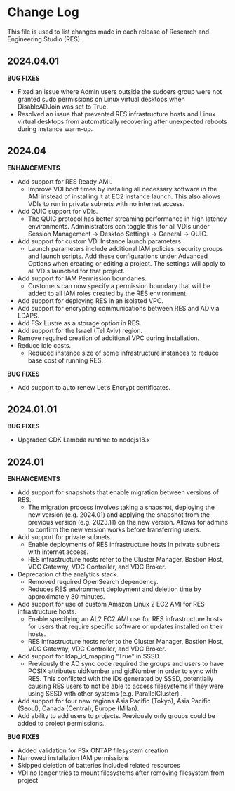 # Change Log
This file is used to list changes made in each release of Research and Engineering Studio (RES).


2024.04.01
------

**BUG FIXES**

- Fixed an issue where Admin users outside the sudoers group were not granted sudo permissions on Linux virtual desktops when DisableADJoin was set to True.
- Resolved an issue that prevented RES infrastructure hosts and Linux virtual desktops from automatically recovering after unexpected reboots during instance warm-up.

2024.04
------

**ENHANCEMENTS**

- Add support for RES Ready AMI.
  - Improve VDI boot times by installing all necessary software in the AMI instead of installing it at EC2 instance launch. This also allows VDIs to run in private subnets with no internet access.
- Add QUIC support for VDIs.
  - The QUIC protocol has better streaming performance in high latency environments. Administrators can toggle this for all VDIs under Session Management → Desktop Settings → General → QUIC.
- Add support for custom VDI Instance launch parameters.
  - Launch parameters include additional IAM policies, security groups and launch scripts. Add these configurations under Advanced Options when creating or editing a project. The settings will apply to all VDIs launched for that project.
- Add support for IAM Permission boundaries.
  - Customers can now specify a permission boundary that will be added to all IAM roles created by the RES environment.
- Add support for deploying RES in an isolated VPC.
- Add support for encrypting communications between RES and AD via LDAPS.
- Add FSx Lustre as a storage option in RES.
- Add support for the Israel (Tel Aviv) region.
- Remove required creation of additional VPC during installation.
- Reduce idle costs.
  - Reduced instance size of some infrastructure instances to reduce base cost of running RES.

**BUG FIXES**

- Add support to auto renew Let’s Encrypt certificates.

2024.01.01
------

**BUG FIXES**

- Upgraded CDK Lambda runtime to nodejs18.x

2024.01
------

**ENHANCEMENTS**

- Add support for snapshots that enable migration between versions of RES.
  - The migration process involves taking a snapshot, deploying the new version (e.g. 2024.01) and applying the snapshot from the previous version (e.g. 2023.11) on the new version. Allows for admins to confirm the new version works before transferring users.
- Add support for private subnets.
  - Enable deployments of RES infrastructure hosts in private subnets with internet access.
  - RES infrastructure hosts refer to the Cluster Manager, Bastion Host, VDC Gateway, VDC Controller, and VDC Broker.
- Deprecation of the analytics stack.
  - Removed required OpenSearch dependency.
  - Reduces RES environment deployment and deletion time by approximately 30 minutes.
- Add support for use of custom Amazon Linux 2 EC2 AMI for RES infrastructure hosts.
  - Enable specifying an AL2 EC2 AMI use for RES infrastructure hosts for users that require specific software or updates installed on their hosts.
  - RES infrastructure hosts refer to the Cluster Manager, Bastion Host, VDC Gateway, VDC Controller, and VDC Broker.
- Add support for ldap_id_mapping “True” in SSSD.
  - Previously the AD sync code required the groups and users to have POSIX attributes uidNumber and gidNumber in order to sync with RES. This conflicted with the IDs generated by SSSD, potentially causing RES users to not be able to access filesystems if they were using SSSD with other systems (e.g. ParallelCluster) .
- Add support for four new regions Asia Pacific (Tokyo), Asia Pacific (Seoul), Canada (Central), Europe (Milan).
- Add ability to add users to projects. Previously only groups could be added to project permissions.

**BUG FIXES**

- Added validation for FSx ONTAP filesystem creation
- Narrowed installation IAM permissions
- Skipped deletion of batteries included related resources
- VDI no longer tries to mount filesystems after removing filesystem from project
